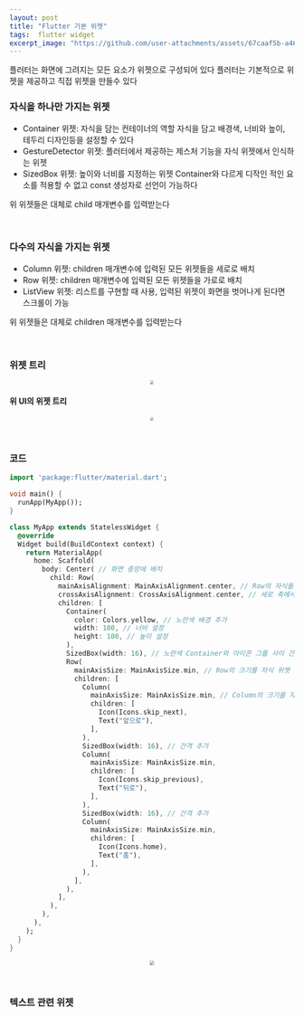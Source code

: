 ```yaml
---
layout: post
title: "Flutter 기본 위젯"
tags:  flutter widget
excerpt_image: "https://github.com/user-attachments/assets/67caaf5b-a465-4425-9bbd-df3b96cb2092"
---
```


플러터는 화면에 그려지는 모든 요소가 위젯으로 구성되어 있다 플러터는 기본적으로 위젯을 제공하고 직접 위젯을 만들수 있다

### 자식을 하나만 가지는 위젯

- Container 위젯: 자식을 담는 컨테이너의 역할 자식을 담고 배경색, 너비와 높이, 테두리 디자인등을 설정할 수 있다
- GestureDetector 위젯: 플러터에서 제공하는 제스처 기능을 자식 위젯에서 인식하는 위젯
- SizedBox 위젯: 높이와 너비를 지정하는 위젯 Container와 다르게 디작인 적인 요소를 적용할 수 없고 const 생성자로 선언이 가능하다

위 위젯들은 대체로 child 매개변수를 입력받는다

&nbsp;

### 다수의 자식을 가지는 위젯

- Column 위젯: children 매개변수에 입력된 모든 위젯들을 세로로 배치
- Row 위젯: children 매개변수에 입력된 모든 위젯들을 가로로 배치
- ListView 위젯: 리스트를 구현할 때 사용, 입력된 위젯이 화면을 벗어나게 된다면 스크롤이 가능

위 위젯들은 대체로 children 매개변수를 입력받는다

&nbsp;

### 위젯 트리

<center>
<img src="https://github.com/user-attachments/assets/67caaf5b-a465-4425-9bbd-df3b96cb2092" style="zoom:40%;">
</center>

#### 위 UI의 위젯 트리

<center>
<img src="https://github.com/user-attachments/assets/944f38cb-f926-487a-9540-b1bc50623abe" style="zoom:40%;">
</center>

&nbsp;

### 코드

``` dart
import 'package:flutter/material.dart';

void main() {
  runApp(MyApp());
}

class MyApp extends StatelessWidget {
  @override
  Widget build(BuildContext context) {
    return MaterialApp(
      home: Scaffold(
        body: Center( // 화면 중앙에 배치
          child: Row(
            mainAxisAlignment: MainAxisAlignment.center, // Row의 자식들을 중앙에 정렬
            crossAxisAlignment: CrossAxisAlignment.center, // 세로 축에서 중앙 정렬
            children: [
              Container(
                color: Colors.yellow, // 노란색 배경 추가
                width: 100, // 너비 설정
                height: 100, // 높이 설정
              ),
              SizedBox(width: 16), // 노란색 Container와 아이콘 그룹 사이 간격 추가
              Row(
                mainAxisSize: MainAxisSize.min, // Row의 크기를 자식 위젯 크기로 제한
                children: [
                  Column(
                    mainAxisSize: MainAxisSize.min, // Column의 크기를 자식 위젯 크기로 제한
                    children: [
                      Icon(Icons.skip_next),
                      Text("앞으로"),
                    ],
                  ),
                  SizedBox(width: 16), // 간격 추가
                  Column(
                    mainAxisSize: MainAxisSize.min,
                    children: [
                      Icon(Icons.skip_previous),
                      Text("뒤로"),
                    ],
                  ),
                  SizedBox(width: 16), // 간격 추가
                  Column(
                    mainAxisSize: MainAxisSize.min,
                    children: [
                      Icon(Icons.home),
                      Text("홈"),
                    ],
                  ),
                ],
              ),
            ],
          ),
        ),
      ),
    );
  }
}
```

<center>
<img src="https://github.com/user-attachments/assets/fd785fae-7808-4dd4-8b4c-44e2319021b9" style="zoom:50%;">
</center>

&nbsp;

### 텍스트 관련 위젯

